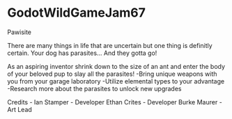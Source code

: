 # GodotWildGameJam67
Pawisite 

There are many things in life that are uncertain but one thing is definitly certain.
Your dog has parasites... And they gotta go!

As an aspiring inventor shrink down to the size of an ant and enter the body of your beloved pup to slay all the parasites!
-Bring unique weapons with you from your garage laboratory
-Utilize elemental types to your advantage
-Research more about the parasites to unlock new upgrades


Credits -
Ian Stamper - Developer
Ethan Crites - Developer
Burke Maurer - Art Lead
